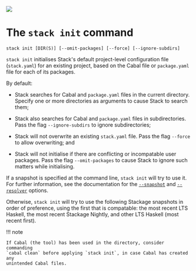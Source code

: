 <div class="hidden-warning"><a href="https://docs.haskellstack.org/"><img src="https://cdn.jsdelivr.net/gh/commercialhaskell/stack/doc/img/hidden-warning.svg"></a></div>

# The `stack init` command

~~~text
stack init [DIR(S)] [--omit-packages] [--force] [--ignore-subdirs]
~~~

`stack init` initialises Stack's default project-level configuration file
(`stack.yaml`) for an existing project, based on the Cabal file or
`package.yaml` file for each of its packages.

By default:

* Stack searches for Cabal and `package.yaml` files in the current directory.
  Specify one or more directories as arguments to cause Stack to search them;

* Stack also searches for Cabal and `package.yaml` files in subdirectories. Pass
  the flag `--ignore-subdirs` to ignore subdirectories;

* Stack will not overwrite an existing `stack.yaml` file. Pass the flag
  `--force` to allow overwriting; and

* Stack will not initialise if there are conflicting or incompatable user
  packages. Pass the flag `--omit-packages` to cause Stack to ignore such
  matters while initialising.

If a snapshot is specified at the command line, `stack init` will try to use it.
For further information, see the documentation for the
[`--snapshot`](../configure/global_flags.md#-snapshot-option) and
[`--resolver`](../configure/global_flags.md#-resolver-option) options.

Otherwise, `stack init` will try to use the following Stackage snapshots in
order of preference, using the first that is compatable: the most recent LTS
Haskell, the most recent Stackage Nightly, and other LTS Haskell (most recent
first).

!!! note

    If Cabal (the tool) has been used in the directory, consider commanding
    `cabal clean` before applying `stack init`, in case Cabal has created any
    unintended Cabal files.

